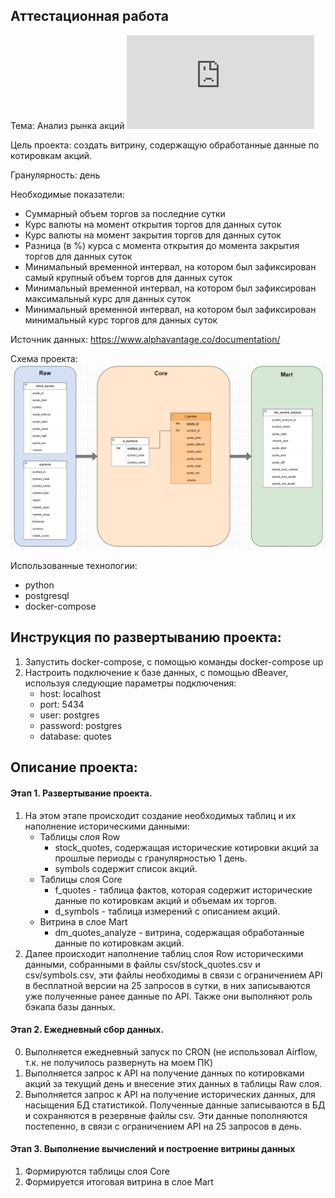 ## Аттестационная работа
Тема: Анализ рынка акций
![Ссылка на презентацию](https://github.com/SergeiTarasovDev/1t-attestation-6.1/blob/main/presentation/presentation.pdf)

Цель проекта: создать витрину, содержащую обработанные данные по котировкам акций.

Гранулярность: день

Необходимые показатели:
 - Суммарный объем торгов за последние сутки
 - Курс валюты на момент открытия торгов для данных суток
 - Курс валюты на момент закрытия торгов для данных суток
 - Разница (в %) курса с момента открытия до момента закрытия торгов для данных суток
 - Минимальный временной интервал, на котором был зафиксирован самый крупный объем торгов для данных суток
 - Минимальный временной интервал, на котором был зафиксирован максимальный курс для данных суток
 - Минимальный временной интервал, на котором был зафиксирован минимальный курс торгов для данных суток

Источник данных: https://www.alphavantage.co/documentation/

Схема проекта:
![Схема проекта](/src/scheme.png)

Использованные технологии:
 - python
 - postgresql
 - docker-compose

## Инструкция по развертыванию проекта:

1. Запустить docker-compose, с помощью команды docker-compose up
2. Настроить подключение к базе данных, с помощью dBeaver, используя следующие параметры подключения:
   - host: localhost
   - port: 5434
   - user: postgres
   - password: postgres
   - database: quotes

## Описание проекта:

#### Этап 1. Развертывание проекта. 

1. На этом этапе происходит создание необходимых таблиц и их наполнение историческими данными:
    - Таблицы слоя Row 
      - stock_quotes, содержащая исторические котировки акций за прошлые периоды с гранулярностью 1 день.
      - symbols содержит список акций.
    - Таблицы слоя Core
      - f_quotes - таблица фактов, которая содержит исторические данные по котировкам акций и объемам их торгов.
      - d_symbols - таблица измерений с описанием акций.
    - Витрина в слое Mart
      - dm_quotes_analyze - витрина, содержащая обработанные данные по котировкам акций.
2. Далее происходит наполнение таблиц слоя Row историческими данными, собранными в файлы csv/stock_quotes.csv и csv/symbols.csv, эти файлы необходимы в связи с ограничением API в бесплатной версии на 25 запросов в сутки, в них записываются уже полученные ранее данные по API. Также они выполняют роль бэкапа базы данных.

#### Этап 2. Ежедневный сбор данных.

0. Выполняется ежедневный запуск по CRON (не использовал Airflow, т.к. не получилось развернуть на моем ПК)
1. Выполняется запрос к API на получение данных по котировками акций за текущий день и внесение этих данных в таблицы Raw слоя.
2. Выполняется запрос к API на получение исторических данных, для насыщения БД статистикой. Полученные данные записываются в БД и сохраняются в резервные файлы csv. Эти данные пополняются постепенно, в связи с ограничением API на 25 запросов в день.

#### Этап 3. Выполнение вычислений и построение витрины данных

1. Формируются таблицы слоя Core
2. Формируется итоговая витрина в слое Mart